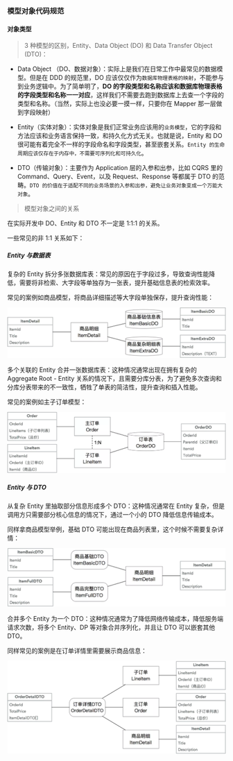 ### 模型对象代码规范

#### 对象类型

> 3 种模型的区别，Entity、Data Object (DO) 和 Data Transfer Object (DTO)：

* Data Object （DO、数据对象）：实际上是我们在日常工作中最常见的数据模型。但是在 DDD 的规范里，DO 应该仅仅作为`数据库物理表格的映射`，不能参与到业务逻辑中。为了简单明了，**DO 的字段类型和名称应该和数据库物理表格的字段类型和名称一一对应**，这样我们不需要去跑到数据库上去查一个字段的类型和名称。（当然，实际上也没必要一摸一样，只要你在 Mapper 那一层做到字段映射）


* Entity（实体对象）：实体对象是我们正常业务应该用的`业务模型`，它的字段和方法应该和业务语言保持一致，和持久化方式无关。也就是说，Entity 和 DO 很可能有着完全不一样的字段命名和字段类型，甚至嵌套关系。`Entity 的生命周期应该仅存在于内存中，不需要可序列化和可持久化`。


* DTO（传输对象）：主要作为 Application 层的入参和出参，比如 CQRS 里的 Command、Query、Event，以及 Request、Response 等都属于 DTO 的范畴。`DTO 的价值在于适配不同的业务场景的入参和出参，避免让业务对象变成一个万能大对象`。

> 模型对象之间的关系

在实际开发中 DO、Entity 和 DTO 不一定是 1:1:1 的关系。

一些常见的非 1:1 关系如下： 

##### Entity 与数据表

复杂的 Entity 拆分多张数据库表：常见的原因在于字段过多，导致查询性能降低，需要将非检索、大字段等单独存为一张表，提升基础信息表的检索效率。

常见的案例如商品模型，将商品详细描述等大字段单独保存，提升查询性能：

![img.png](img.png)

多个关联的 Entity 合并一张数据库表：这种情况通常出现在拥有复杂的 Aggregate Root - Entity 关系的情况下，且需要分库分表，为了避免多次查询和分库分表带来的不一致性，牺牲了单表的简洁性，提升查询和插入性能。

常见的案例如主子订单模型：

![img_1.png](img_1.png)

##### Entity 与 DTO

从复杂 Entity 里抽取部分信息形成多个 DTO：这种情况通常在 Entity 复杂，但是调用方只需要部分核心信息的情况下，通过一个小的 DTO 降低信息传输成本。

同样拿商品模型举例，基础 DTO 可能出现在商品列表里，这个时候不需要复杂详情：

![img_2.png](img_2.png)

合并多个 Entity 为一个 DTO：这种情况通常为了降低网络传输成本，降低服务端请求次数，将多个 Entity、DP 等对象合并序列化，并且让 DTO 可以嵌套其他 DTO。

同样常见的案例是在订单详情里需要展示商品信息：

![img_3.png](img_3.png)










